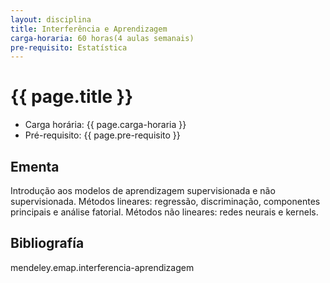 ```yaml
---
layout: disciplina
title: Interferência e Aprendizagem 
carga-horaria: 60 horas(4 aulas semanais)
pre-requisito: Estatística
---
```


# {{ page.title }}

- Carga horária: {{ page.carga-horaria }}
- Pré-requisito: {{ page.pre-requisito }}

## Ementa

Introdução aos modelos de aprendizagem supervisionada e não
supervisionada.  Métodos lineares: regressão, discriminação,
componentes principais e análise fatorial.  Métodos não lineares:
redes neurais e kernels.

## Bibliografía

mendeley.emap.interferencia-aprendizagem
